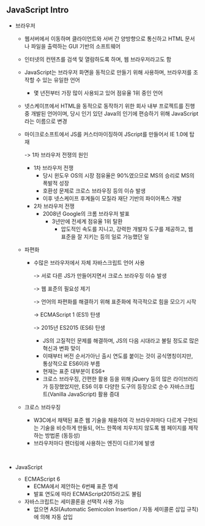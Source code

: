 ## JavaScript Intro

- 브라우저   

  - 웹서버에서 이동하며 클라이언트와 서버 간 양방향으로 통신하고 HTML 문서나 파일을 출력하는 GUI 기반의 소프트웨어     

  - 인터넷의 컨텐츠를 검색 및 열람하도록 하며, 웹 브라우저라고도 함    

  - JavaScript는 브라우저 화면을 동적으로 만들기 위해 사용하며, 브라우저를 조작할 수 있는 유일한 언어   

    - 몇 년전부터 가장 많이 사용되고 있어 점유율 1위 중인 언어    

  - 넷스케이프에서 HTML을 동적으로 동작하기 위한 회사 내부 프로젝트를 진행중 개발된 언어이며, 당시 인기 있던 Java의 인기에 편승하기 위해 JavaScript 라는 이름으로 변경   

  - 마이크로소프트에서 JS를 커스터마이징하여 JScript를 만들어서 IE 1.0에 탑재 

    -> 1차 브라우저 전쟁의 원인        

    - 1차 브라우저 전쟁   
      - 당시 윈도우 OS의 시장 점유율은 90%였으므로 MS의 승리로 MS의 폭발적 성장   
      - 호환성 문제로 크로스 브라우징 등의 이슈 발생   
      - 이후 넷스케이프 후계들이 모질라 재단 기반의 파이어폭스 개발    
    - 2차 브라우저 전쟁   
      - 2008년 Google의 크롬 브라우저 발표   
        - 3년만에 전세계 점유율 1위 탈환    
          - 압도적인 속도를 지니고, 강력한 개발자 도구를 제공하고, 웹 표준을 잘 지키는 등의 일로 가능했던 일   

  - 파편화    

    - 수많은 브라우저에서 자체 자바스크립트 언어 사용  

      -> 서로 다른 JS가 만들어지면서 크로스 브라우징 이슈 발생    

      -> 웹 표준의 필요성 제기   

      -> 언어의 파편화를 해결하기 위해 표준화에 적극적으로 힘을 모으기 시작    

      -> ECMAScript 1 (ES1) 탄생    

      -> 2015년 ES2015 (ES6) 탄생   

      - JS의 고질적인 문제를 해결하며, JS의 다음 시대라고 불릴 정도로 많은 혁신과 변화 맞이    
      - 이때부터 버전 순서가아닌 출시 연도를 붙이는 것이 공식명칭이지만, 통상적으로 ES6이라 부름    
      - 현재는 표준 대부분이 ES6+      
      - 크로스 브라우징, 간편한 활용 등을 위해 jQuery 등의 많은 라이브러리가 등장했었지만, ES6 이후 다양한 도구의 등장으로 순수 자바스크립트(Vanilla JavaScript) 활용 증대      

  - 크로스 브라우징   

    - W3C에서 채택된 표준 웹 기술을 채용하여 각 브라우저마다 다르게 구현되는 기술을 비슷하게 만들되, 어느 한쪽에 치우치지 않도록 웹 페이지를 제작하는 방법론 (동등성)    
    - 브라우저마다 렌더링에 사용하는 엔진이 다르기에 발생     
</br>   


- JavaScript

  - ECMAScript 6   
    - ECMA에서 제안하는 6번째 표준 명세    
    - 발표 연도에 따라 ECMAScript2015라고도 불림   
  - 자바스크립트는 세미콜론을 선택적 사용 가능  
    - 없으면 ASI(Automatic Semicolon Insertion / 자동 세미콜론 삽입 규칙)에 의해 자동 삽입  



